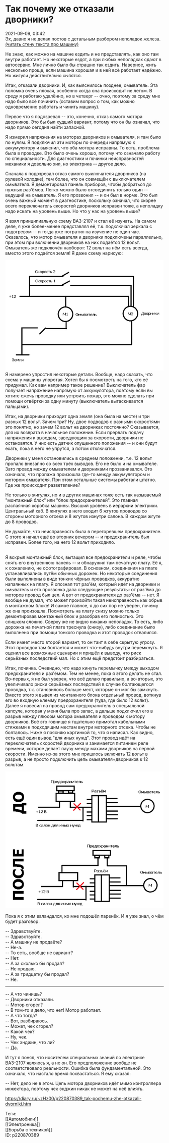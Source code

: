 Так почему же отказали дворники?
=================================

   
 2021-09-09, 03:42   
  Эх, давно я не делал постов с детальным разбором неполадок железа.   
  [(читать стену текста про машину)](https://zhz00.diary.ru/p220870389.htm?index=1#linkmore220870389m1)      
   
 Не знаю, как можно на машине ездить и не представлять, как оно там внутри работает. Но некоторые ездят, а при любых неполадках сдают в автосервис. Мне лично было бы страшно так ездить. Наверное, жить несколько проще, если машина хорошая и в ней всё работает надёжно. Но жигули действительно сыпятся.   
   
 Итак, отказали дворники. И, как выяснилось позднее, омыватель. Эта поломка очень плохая, особенно когда она происходит не летом. В среду я работаю удалённо, но в четверг -- очно, поэтому за среду мне надо было всё починить (оставим вопрос о том, как можно одновременно работать и чинить машину).   
   
 Первое что я подозревал -- это, конечно, отказ самого мотора дворников. Это бы был худший вариант, потому что он бы означал, что надо прямо сегодня найти запасной.   
   
 Я измерил напряжения на моторах дворников и омывателя, и там было по нулям. Я подключил эти моторы по очереди напрямую к аккумулятору и выяснил, что оба мотора исправны. То есть, проблема была в проводке. Это было очень хорошо, потому что означало работу по специальности. Для диагностики и починки неисправностей механики я довольно хил, но электрика -- другое дело.   
   
 Сначала я подозревал отказ самого выключателя дворников (на рулевой колодке), тем более, что он совмещён с выключателем омывателя. Я демонтировал панель приборов, чтобы добраться до нужных раз'ёмов. Легко можно было отсоединить только один -- ведущий на омыватель. Я его прозвонил -- и он был в норме. Это был очень важный момент в диагностике, поскольку означал, что скорее всего переключатель скоростей дворников исправен тоже, а неполадку надо искать на уровень выше. Но что у нас на уровень выше?   
   
 Я взял принципиальную схему ВАЗ-2107 и стал её изучать. На самом деле, я уже более-менее представлял её, т.к. подключал зеркала с подогревом -- и тогда уже потратил на изучение не один час. Оказалось, что мотор омывателя и дворники подключены параллельно, при этом при включении дворников на них подаётся 12 вольт. Омыватель же подключён наоборот: 12 вольт на нём есть всегда, вместо этого подаётся земля! Я даже схему нарисую:   
   
  ![](pics/596b042e50dc.png)    
 Я намерено упростил некоторые детали. Вообще, надо сказать, что схема у машины упоротая. Хотел бы я посмотреть на того, кто её придумал. Как вам например такое решение? Выключатель фар получает напряжение напрямую от аккумулятора, поэтому если вы хотите сжечь проводку или устроить пожар, это можно сделать при помощи отвёртки за одну минуту (выключатель вытаскивается пальцами).   
   
 Итак, на дворники приходит одна земля (она была на месте) и три разных 12 вольт. Зачем три? Ну, двое подводов с разными скоростями это понятно, но зачем 12 вольт на дворниках постоянно? Оказывается, для их возврата в начальное положение. Если прервать подачу напряжения к выводам, заведующим за скорости, дворники не остановятся. У них есть датчик опущенного положения -- и они будут ехать, пока в него не упрутся, а потом отключатся.   
   
 Дворники у меня остановились в среднем положении, т.е. 12 вольт пропало внезапно со всех трёх выводов. Его не было и на омывателе. Зато провод между омывателем и дворниками прозванивался. Это означало, что пропажа произошла где-то между аккумулятором и мотором омывателя. При этом остальные системы работали штатно. Где же происходит разветвление?   
   
 Не только в жигулях, но и в других машинах тоже есть так называемый "монтажный блок" или "блок предохранителей". Это главная распаячная коробка машины. Высший уровень в иерархии электрики. Центральный хаб. В жигулях в него входит 6 жгутов проводов со стороны моторного отсека и 8 жгутов изнутри салона. В каждом жгуте до 8 проводов.   
   
 Не думайте, что неисправность была в перегоревшем предохранителе. С этого я начал ещё во вторник вечером -- и предохранитель был исправен. Более того, на него 12 вольт приходило.   
 ![](pics/d6bc432af733.png)   
   
 Я вскрыл монтажный блок, вытащил все предохранители и реле, чтобы снять его внутреннюю панель -- и обнаружил там печатную плату. Её я, к сожалению, не сфотографировал. В основном, соединения на плате устанавливались путём обычных дорожек. Но некоторые соединения были выполнены в виде тонких чёрных проводков, аккуратно напаянных на плату. Я опознал тот раз'ём, который идёт на дворники и омыватель и его прозвонка дала следующие результаты: от раз'ёма до моторов провод был цел. А вот от предохранителя до раз'ёма -- нет. Я вообще не думал, что может произойти такая неисправность как обрыв в монтажном блоке! И самое главное, я до сих пор не уверен, почему же она произошла. Посмотреть на плату снизу можно только демонтировав монтажный блок и разобрав его полностью. Это слишком сложно. Сверху же не видно никаких неполадок. То есть, либо дорожка на печатной плате треснула (снизу), либо соединение было выполнено при помощи тонкого проводка и этот проводок отвалился.   
   
 Если имеет место второй вариант, то он таит в себе скрытую угрозу. Этот проводок там болтается и может что-нибудь внутри перемкнуть. Я оценил все возможные сценарии и пришёл к выводу, что риск серьёзных последствий мал. Но с этим ещё предстоит разбираться.   
   
 Итак, починка. Очевидно, что надо кинуть перемычку между выходом предохранителя и раз'ёмом. Тем не менее, пока я этого делать не стал. Во-первых, я не был уверен, что всё делаю правильно, а во-вторых, это увеличивало риски серьёзных последствий в случае болтающегося проводка, т.к. становилось больше мест, которые он мог бы замкнуть. Вместо этого я вывел из монтажного блока отдельный провод, воткнув его во входную клемму предохранителя (туда, где было 12 вольт). Далее я навесил на провод сам предохранитель в специальной капсуле, которая у меня была про запас, а дальше подключил его в разрыв между плюсом мотора омывателя и проводом к мотору дворников. Всё это говнище я тщательно примотал кабельными стяжками к подходящим местам внутри моторного отсека. Чтобы не болталось. Ниже я поясняю картинкой то, что я написал. Как видно, есть ещё один вывод "для иных нужд". Этот провод идёт на переключатель скоростей дворника и занимается питанием реле времени, которое делает паузу между махами дворников на первой скорости. Именно из-за этого мне пришлось включать 12 вольт в разрыв, а не просто подключить цепь омывателя+дворников к 12 вольтам.   
   
  ![](pics/608e4a3f4616.png)    
   
 Пока я с этим валандался, ко мне подошёл паренёк. И я уже знал, о чём будет разговор.   
   
 -- Здравствуйте.   
 -- Здравствуйте.   
 -- А машину не продаёте?   
 -- Не-а.   
 -- То есть, вообще не вариант?   
 -- Нет.   
 -- А за сколько бы продал?   
 -- Не продаю.   
 -- А за тридцатку бы продал?   
 -- Не.   
 ***   
 -- А что чинишь?   
 -- Дворники отказали.   
 -- Мотор сгорел?   
 -- В том-то и дело, что нет! Мотор работает.   
 -- А что тогда?   
 -- Вот, разбираюсь.   
 -- Может, чек сгорел?   
 -- Какой чек?   
 -- Ну, чек.   
 -- Чек энджин, что ли?   
 -- Да.   
   
 И тут я понял, что носителем специальных знаний по электрике ВАЗ-2107 являюсь я, а не он. Его предположение вообще не соответствовало реальности. Ошибка была фундаментальной. Это означало, что настало время похвастаться. Я ему сказал:   
   
 -- Нет, дело не в этом. Цепь мотора дворников идёт мимо контроллера инжектора, поэтому чек энджин никак не может на неё влиять.     
    
 <https://diary.ru/~zHz00/p220870389_tak-pochemu-zhe-otkazali-dvorniki.htm>   
   
 Теги:   
 [[Автомобили]]   
 [[Электроника]]   
 [[Борьба с техникой]]   
 ID: p220870389